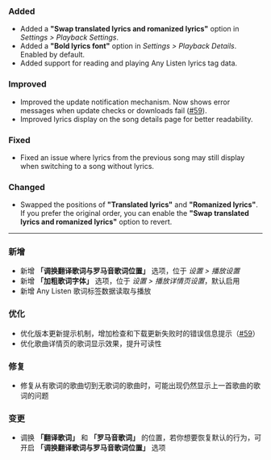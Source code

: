 ### Added

- Added a **"Swap translated lyrics and romanized lyrics"** option in _Settings > Playback Settings_.
- Added a **"Bold lyrics font"** option in _Settings > Playback Details_. Enabled by default.
- Added support for reading and playing Any Listen lyrics tag data.

### Improved

- Improved the update notification mechanism. Now shows error messages when update checks or downloads fail ([#59](https://github.com/any-listen/any-listen/issues/59)).
- Improved lyrics display on the song details page for better readability.

### Fixed

- Fixed an issue where lyrics from the previous song may still display when switching to a song without lyrics.

### Changed

- Swapped the positions of **"Translated lyrics"** and **"Romanized lyrics"**. If you prefer the original order, you can enable the **"Swap translated lyrics and romanized lyrics"** option to revert.

---

### 新增

- 新增 **「调换翻译歌词与罗马音歌词位置」** 选项，位于 _设置 > 播放设置_
- 新增 **「加粗歌词字体」** 选项，位于 _设置 > 播放详情页设置_，默认启用
- 新增 Any Listen 歌词标签数据读取与播放

### 优化

- 优化版本更新提示机制，增加检查和下载更新失败时的错误信息提示（[#59](https://github.com/any-listen/any-listen/issues/59)）
- 优化歌曲详情页的歌词显示效果，提升可读性

### 修复

- 修复从有歌词的歌曲切到无歌词的歌曲时，可能出现仍然显示上一首歌曲的歌词的问题

### 变更

- 调换 **「翻译歌词」** 和 **「罗马音歌词」** 的位置，若你想要恢复默认的行为，可开启 **「调换翻译歌词与罗马音歌词位置」** 选项
